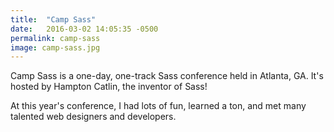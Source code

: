 ```yaml
---
title:  "Camp Sass"
date:   2016-03-02 14:05:35 -0500
permalink: camp-sass
image: camp-sass.jpg
---
```


Camp Sass is a one-day, one-track Sass conference held in Atlanta, GA. It's hosted by Hampton Catlin, the inventor of Sass!

At this year's conference, I had lots of fun, learned a ton, and met many talented web designers and developers.
